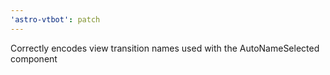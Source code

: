 ```yaml
---
'astro-vtbot': patch
---
```


Correctly encodes view transition names used with the AutoNameSelected component
